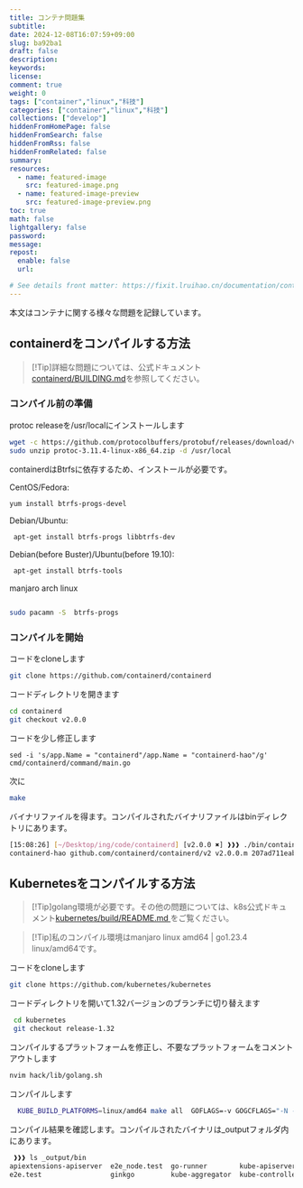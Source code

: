 ```yaml
---
title: コンテナ問題集
subtitle:
date: 2024-12-08T16:07:59+09:00
slug: ba92ba1
draft: false
description:
keywords:
license:
comment: true
weight: 0
tags: ["container","linux","科技"]
categories: ["container","linux","科技"]
collections: ["develop"]
hiddenFromHomePage: false
hiddenFromSearch: false
hiddenFromRss: false
hiddenFromRelated: false
summary:
resources:
  - name: featured-image
    src: featured-image.png
  - name: featured-image-preview
    src: featured-image-preview.png
toc: true
math: false
lightgallery: false
password:
message:
repost:
  enable: false
  url:

# See details front matter: https://fixit.lruihao.cn/documentation/content-management/introduction/#front-matter
---
```

本文はコンテナに関する様々な問題を記録しています。
<!--more-->

## containerdをコンパイルする方法

> [!Tip]詳細な問題については、公式ドキュメント[containerd/BUILDING.md](https://github.com/containerd/containerd/blob/v2.0.0/BUILDING.md)を参照してください。
### コンパイル前の準備


protoc releaseを/usr/localにインストールします
```bash
wget -c https://github.com/protocolbuffers/protobuf/releases/download/v3.11.4/protoc-3.11.4-linux-x86_64.zip
sudo unzip protoc-3.11.4-linux-x86_64.zip -d /usr/local
```
containerdはBtrfsに依存するため、インストールが必要です。

CentOS/Fedora:
```bash
yum install btrfs-progs-devel
```
Debian/Ubuntu:
```bash
 apt-get install btrfs-progs libbtrfs-dev
 ```
Debian(before Buster)/Ubuntu(before 19.10):
```bash
 apt-get install btrfs-tools
 ```
manjaro arch linux 

```bash

sudo pacamn -S  btrfs-progs
```

### コンパイルを開始

コードをcloneします
```bash 
git clone https://github.com/containerd/containerd
```
コードディレクトリを開きます

```bash
cd containerd
git checkout v2.0.0
```

コードを少し修正します
```
sed -i 's/app.Name = "containerd"/app.Name = "containerd-hao"/g' cmd/containerd/command/main.go
```

次に
```bash
make
```
バイナリファイルを得ます。コンパイルされたバイナリファイルはbinディレクトリにあります。
```bash
[15:08:26] [~/Desktop/ing/code/containerd] [v2.0.0 ✖] ❱❱❱ ./bin/containerd -v
containerd-hao github.com/containerd/containerd/v2 v2.0.0.m 207ad711eabd375a01713109a8a197d197ff6542.m
```

## Kubernetesをコンパイルする方法

> [!Tip]golang環境が必要です。その他の問題については、k8s公式ドキュメント[kubernetes/build/README.md ](https://github.com/kubernetes/kubernetes/blob/master/build/README.md)をご覧ください。

> [!Tip]私のコンパイル環境はmanjaro linux amd64 | go1.23.4 linux/amd64です。

コードをcloneします

```bash
git clone https://github.com/kubernetes/kubernetes
```
コードディレクトリを開いて1.32バージョンのブランチに切り替えます
 ```bash
  cd kubernetes
  git checkout release-1.32 
```
コンパイルするプラットフォームを修正し、不要なプラットフォームをコメントアウトします
```bash
nvim hack/lib/golang.sh
```

コンパイルします
```bash
  KUBE_BUILD_PLATFORMS=linux/amd64 make all  GOFLAGS=-v GOGCFLAGS="-N -l"
```
コンパイル結果を確認します。コンパイルされたバイナリは_outputフォルダ内にあります。

```bash
 ❱❱❱ ls _output/bin
apiextensions-apiserver  e2e_node.test  go-runner        kube-apiserver           kube-log-runner  kube-scheduler  kubectl          kubelet   mounter
e2e.test                 ginkgo         kube-aggregator  kube-controller-manager  kube-proxy       kubeadm         kubectl-convert  kubemark
```